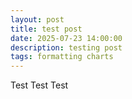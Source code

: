 ```yaml
---
layout: post
title: test post
date: 2025-07-23 14:00:00
description: testing post
tags: formatting charts
---
```


Test Test Test